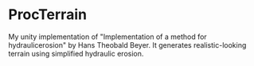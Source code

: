# ProcTerrain

My unity implementation of "Implementation of a method for hydraulicerosion" by Hans Theobald Beyer.
It generates realistic-looking terrain using simplified hydraulic erosion.
